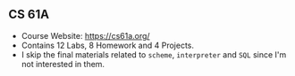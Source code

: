 ## CS 61A

- Course Website: https://cs61a.org/
- Contains 12 Labs, 8 Homework and 4 Projects.
- I skip the final materials related to `scheme`, `interpreter` and `SQL` since I'm not interested in them.
